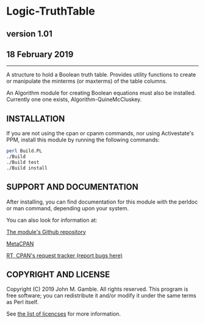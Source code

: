 # Logic-TruthTable

## version 1.01

## 18 February 2019

---

A structure to hold a Boolean truth table. Provides utility functions
to create or manipulate the minterms (or maxterms) of the table columns.

An Algorithm module for creating Boolean equations must also be installed.
Currently one one exists, Algorithm-QuineMcCluskey.

## INSTALLATION

If you are not using the cpan or cpanm commands, nor using Activestate's PPM,
install this module by running the following commands:

```sh
perl Build.PL
./Build
./Build test
./Build install
```

## SUPPORT AND DOCUMENTATION

After installing, you can find documentation for this module with the
perldoc or man command, depending upon your system.

You can also look for information at:

[The module's Github repository](https://github.com/jgamble/Logic-TruthTable)

[MetaCPAN](https://metacpan.org/release/Logic-TruthTable)

[RT, CPAN's request tracker (report bugs here)](http://rt.cpan.org/NoAuth/Bugs.html?Dist=Logic-TruthTable)


## COPYRIGHT AND LICENSE

Copyright (C) 2019 John M. Gamble. All rights reserved. This program is
free software; you can redistribute it and/or modify it under the same
terms as Perl itself.

See [the list of licencses](http://dev.perl.org/licenses) for more information.

